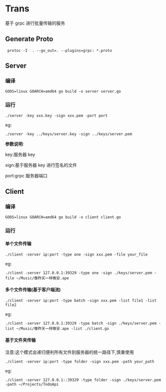 # Trans

基于 grpc 进行批量传输的服务

## Generate Proto

```shell
 protoc -I  . --go_out=. --plugins=grpc: *.proto
```

## Server

### 编译

```shell
GOOS=linux GOARCH=amd64 go build -o server server.go
```

### 运行

```shell
./server -key xxx.key -sign xxx.pem -port port
```

eg:

```shell
./server -key ../keys/server.key -sign ../keys/server.pem
```

**参数说明**:

key:服务器 key

sign:基于服务器 key 进行签名的文件

port:grpc 服务器端口

## Client

### 编译

```shelll
GOOS=linux GOARCH=amd64 go build -o client client.go
```

### 运行

#### 单个文件传输

```shell
./client -server ip:port -type one -sign xxx.pem -file your_file
```

eg:

```shell
./client -server 127.0.0.1:39329 -type one -sign ./keys/server.pem -file ~/Music/像昨天一样晚安.ape
```

#### 多个文件传输(基于客户端流)

```shell
./client -server ip:port -type batch -sign xxx.pem -list file1 -list file2
```

eg:

```shell
./client -server 127.0.0.1:39329 -type batch -sign ./keys/server.pem -list ~/Music/像昨天一样晚安.ape -list ./client.go
```

#### 基于文件夹传输

注意:这个模式会递归便利所有文件到服务器的统一路径下,慎重使用

```shell
./client -server ip:port -type folder -sign xxx.pem -path your_path
```

eg:

```shell
./client -server 127.0.0.1::39329 -type folder -sign ./keys/server.pem -path ~/Projects/TodoApi
```
